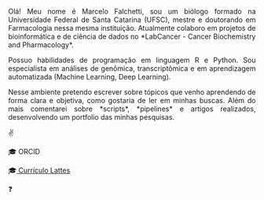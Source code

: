<p style="text-align: justify;">
Olá! Meu nome é Marcelo Falchetti, sou um biólogo formado na Universidade Federal de Santa Catarina (UFSC), mestre e doutorando em Farmacologia nessa mesma instituição. Atualmente colaboro em projetos de bioinformática e de ciência de dados no *LabCancer - Cancer Biochemistry and Pharmacology*.
</p>


<p style="text-align: justify;">
Possuo habilidades de programação em linguagem R e Python. Sou especialista em análises de genômica, transcriptômica e em aprendizagem automatizada (Machine Learning, Deep Learning).
</p>


<p style="text-align: justify;">
Nesse ambiente pretendo escrever sobre tópicos que venho aprendendo de forma clara e objetiva, como gostaria de ler em minhas buscas. Além do mais comentarei sobre *scripts*, *pipelines* e artigos realizados, desenvolvendo um portfolio das minhas pesquisas.
</p>

:v:


<p>&#x1F393; ORCID</p>

<p>&#x1F393;<a href="http://lattes.cnpq.br/3380478087266994"> Currículo Lattes</a></p>


:question: 

